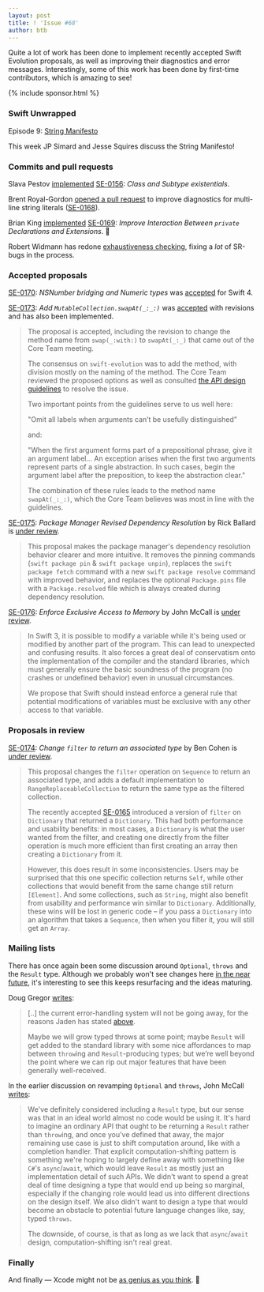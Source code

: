 ```yaml
---
layout: post
title: ! 'Issue #68'
author: btb
---
```


Quite a lot of work has been done to implement recently accepted Swift Evolution proposals, as well as improving their diagnostics and error messages. Interestingly, some of this work has been done by first-time contributors, which is amazing to see!

<!--excerpt-->

{% include sponsor.html %}

### Swift Unwrapped

Episode 9: [String Manifesto](https://spec.fm/podcasts/swift-unwrapped/67089)

This week JP Simard and Jesse Squires discuss the String Manifesto!

### Commits and pull requests

Slava Pestov [implemented](https://github.com/apple/swift/pull/9090) [SE-0156](https://github.com/apple/swift-evolution/blob/master/proposals/0156-subclass-existentials.md): *Class and Subtype existentials*.

Brent Royal-Gordon [opened a pull request](https://github.com/apple/swift/pull/9148) to improve diagnostics for multi-line string literals ([SE-0168](https://github.com/apple/swift-evolution/blob/master/proposals/0168-multi-line-string-literals.md)).

Brian King [implemented](https://github.com/apple/swift/pull/9098) [SE-0169](https://github.com/apple/swift-evolution/blob/master/proposals/0169-improve-interaction-between-private-declarations-and-extensions.md): *Improve Interaction Between `private` Declarations and Extensions*. 🚀

Robert Widmann has redone [exhaustiveness checking](https://github.com/apple/swift/pull/8908), fixing a *lot* of SR-bugs in the process.

### Accepted proposals

[SE-0170](https://github.com/apple/swift-evolution/blob/master/proposals/0170-nsnumber_bridge.md): *NSNumber bridging and Numeric types* was [accepted](https://lists.swift.org/pipermail/swift-evolution/Week-of-Mon-20170424/036226.html) for Swift 4.

[SE-0173](https://github.com/apple/swift-evolution/blob/master/proposals/0173-swap-indices.md): *Add `MutableCollection.swapAt(_:_:)`* was [accepted](https://lists.swift.org/pipermail/swift-evolution/Week-of-Mon-20170424/036229.html) with revisions and has also been implemented.

> The proposal is accepted, including the revision to change the method name from `swap(_:with:)` to `swapAt(_:_)` that came out of the Core Team meeting.
>
> The consensus on `swift-evolution` was to add the method, with division mostly on the naming of the method. The Core Team reviewed the proposed options as well as consulted [the API design guidelines](https://swift.org/documentation/api-design-guidelines/) to resolve the issue.
>
> Two important points from the guidelines serve to us well here:
>
> "Omit all labels when arguments can’t be usefully distinguished”
>
> and:
>
> "When the first argument forms part of a prepositional phrase, give it an argument label... An exception arises when the first two arguments represent parts of a single abstraction. In such cases, begin the argument label after the preposition, to keep the abstraction clear."
>
> The combination of these rules leads to the method name `swapAt(_:_:)`, which the Core Team believes was most in line with the guidelines.

[SE-0175](https://github.com/apple/swift-evolution/blob/master/proposals/0175-package-manager-revised-dependency-resolution.md): *Package Manager Revised Dependency Resolution* by Rick Ballard is [under review](https://lists.swift.org/pipermail/swift-evolution-announce/2017-May/000373.html).

> This proposal makes the package manager's dependency resolution behavior clearer and more intuitive. It removes the pinning commands (`swift package pin` & `swift package unpin`), replaces the `swift package fetch` command with a new `swift package resolve` command with improved behavior, and replaces the optional `Package.pins` file with a `Package.resolved` file which is always created during dependency resolution.

[SE-0176](https://github.com/apple/swift-evolution/blob/master/proposals/0176-enforce-exclusive-access-to-memory.md): *Enforce Exclusive Access to Memory* by John McCall is [under review](https://lists.swift.org/pipermail/swift-evolution-announce/2017-May/000372.html).

> In Swift 3, it is possible to modify a variable while it's being used or modified by another part of the program. This can lead to unexpected and confusing results. It also forces a great deal of conservatism onto the implementation of the compiler and the standard libraries, which must generally ensure the basic soundness of the program (no crashes or undefined behavior) even in unusual circumstances.
>
> We propose that Swift should instead enforce a general rule that potential modifications of variables must be exclusive with any other access to that variable.

### Proposals in review

[SE-0174](https://github.com/apple/swift-evolution/blob/master/proposals/0174-filter-range-replaceable.md): *Change `filter` to return an associated type* by Ben Cohen is [under review](https://lists.swift.org/pipermail/swift-evolution-announce/2017-April/000370.html).

> This proposal changes the `filter` operation on `Sequence` to return an associated type, and adds a default implementation to `RangeReplaceableCollection` to return the same type as the filtered collection.
>
> The recently accepted [SE-0165](https://github.com/apple/swift-evolution/blob/master/proposals/0165-dict.md) introduced a version of `filter` on `Dictionary` that returned a `Dictionary`. This had both performance and usability benefits: in most cases, a `Dictionary` is what the user wanted from the filter, and creating one directly from the filter operation is much more efficient than first creating an array then creating a `Dictionary` from it.
>
> However, this does result in some inconsistencies. Users may be surprised that this one specific collection returns `Self`, while other collections that would benefit from the same change still return `[Element]`. And some collections, such as `String`, might also benefit from usability and performance win similar to `Dictionary`. Additionally, these wins will be lost in generic code – if you pass a `Dictionary` into an algorithm that takes a `Sequence`, then when you filter it, you will still get an `Array`.

### Mailing lists

There has once again been some discussion around `Optional`, `throws` and the `Result` type. Although we probably won't see changes here [in the near future](https://lists.swift.org/pipermail/swift-evolution/Week-of-Mon-20170501/036353.html), it's interesting to see this keeps resurfacing and the ideas maturing.

Doug Gregor [writes](https://lists.swift.org/pipermail/swift-evolution/Week-of-Mon-20170501/036353.html):

> [..] the current error-handling system will not be going away, for the reasons Jaden has stated [above](https://lists.swift.org/pipermail/swift-evolution/Week-of-Mon-20170501/036345.html).
>
> Maybe we will grow typed throws at some point; maybe `Result` will get added to the standard library with some nice affordances to map between `throw`ing and `Result`-producing types; but we’re well beyond the point where we can rip out major features that have been generally well-received.

In the earlier discussion on revamping `Optional` and `throws`, John McCall [writes](https://lists.swift.org/pipermail/swift-evolution/Week-of-Mon-20170501/036256.html):

> We've definitely considered including a `Result` type, but our sense was that in an ideal world almost no code would be using it.  It's hard to imagine an ordinary API that ought to be returning a `Result` rather than `throw`ing, and once you've defined that away, the major remaining use case is just to shift computation around, like with a completion handler. That explicit computation-shifting pattern is something we're hoping to largely define away with something like `C#`'s `async`/`await`, which would leave `Result` as mostly just an implementation detail of such APIs. We didn't want to spend a great deal of time designing a type that would end up being so marginal, especially if the changing role would lead us into different directions on the design itself. We also didn't want to design a type that would become an obstacle to potential future language changes like, say, typed `throws`.
>
> The downside, of course, is that as long as we lack that `async`/`await` design, computation-shifting isn't real great.

### Finally

And finally — Xcode might not be [as genius as you think](https://twitter.com/steipete/status/859832487719182343). 🤔
